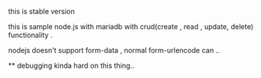 this is stable version 

this is sample node.js with mariadb with crud(create , read , update, delete) functionality . 

nodejs doesn't support form-data , normal form-urlencode can .. 

** debugging kinda hard on this thing.. 

